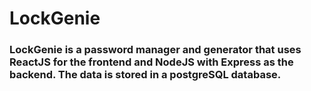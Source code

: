 # LockGenie
### LockGenie is a password manager and generator that uses ReactJS for the frontend and NodeJS with Express as the backend. The data is stored in a postgreSQL database.
